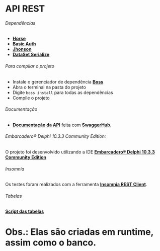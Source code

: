 # API REST

###### Dependências

* [**Horse**](https://github.com/hashload/horse)
* [**Basic Auth**](https://github.com/hashload/horse-basic-auth)
* [**Jhonson**](https://github.com/hashload/jhonson)
* [**DataSet Serialize**](https://github.com/viniciussanchez/dataset-serialize)

######  Para compilar o projeto

* Instale o gerenciador de dependência [**Boss**](https://github.com/HashLoad/boss)
* Abra o terminal na pasta do projeto
* Digite `boss install` para todas as dependências
* Compile o projeto

######  Documentação
* [**Documentação da API**](https://app.swaggerhub.com/apis-docs/w4ll/API_REST/1.0#/) feita com [**SwaggerHub**](https://app.swaggerhub.com/).

######  Embarcadero® Delphi 10.3.3 Community Edition:
O projeto foi desenvolvido utilizando a IDE [**Embarcadero® Delphi 10.3.3 Community Edition**](https://www.embarcadero.com/br/products/delphi/starter/free-download) 

######  Insomnia
Os testes foram realizados com a ferramenta [**Insomnia REST Client**](https://github.com/Kong/insomnia).

######  Tabelas
[**Script das tabelas**](https://gist.github.com/w0ll/797ad7ca09a90e3260d5b41802d7c374)
# Obs.: Elas são criadas em runtime, assim como o banco.
